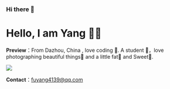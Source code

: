 ### Hi there 👋
# Hello, I am Yang 👏🏻

**Preview**：From Dazhou, China , love coding 🐑. A student 🏫，love photographing beautiful things🌿 and a little fat🍔 and Sweet🍬.

<img
src="https://readme-typing-svg.herokuapp.com/?lines=我怀念的是无话不说;我怀念的是一起做梦&font=Roboto" />

**Contact**：fuyang4139@qq.com